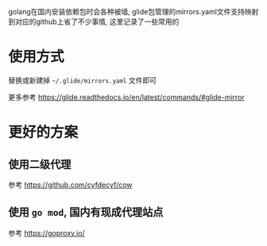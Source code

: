 golang在国内安装依赖包时会各种被墙, glide包管理的mirrors.yaml文件支持映射到对应的github上省了不少事情, 这里记录了一些常用的
# 使用方式
替换或新建掉 `~/.glide/mirrors.yaml` 文件即可

更多参考 https://glide.readthedocs.io/en/latest/commands/#glide-mirror

# 更好的方案 
## 使用二级代理
参考 https://github.com/cyfdecyf/cow

## 使用 `go mod`, 国内有现成代理站点

参考 https://goproxy.io/
